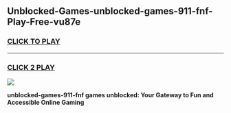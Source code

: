 
## Unblocked-Games-unblocked-games-911-fnf-Play-Free-vu87e
<h3>
<a href="https://premium76.site?title=unblocked-games-911-fnf&ref=15A">CLICK TO PLAY</a></h3>
<hr>

<h3>
<a href="https://premium76.site?title=unblocked-games-911-fnf&ref=15A">CLICK 2 PLAY</a>
  
</h3>

<a href="https://premium76.site?title=unblocked-games-911-fnf&ref=15A"><img src="https://clearcache.store/games.png"></a>


**unblocked-games-911-fnf games unblocked: Your Gateway to Fun and Accessible Online Gaming**
